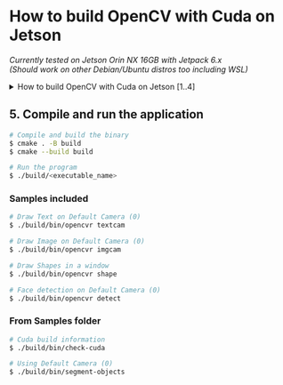 # How to build OpenCV with Cuda on Jetson 
*_Currently tested on Jetson Orin NX 16GB with Jetpack 6.x_*  
_(Should work on other Debian/Ubuntu distros too including WSL)_
<details>

<summary>How to build OpenCV with Cuda on Jetson [1..4]</summary>

## 1. Install dependencies
```bash
sudo apt-get update
sudo apt-get upgrade -y
sudo apt-get install -y build-essential cmake git

# Make sure you have latest cmake

sudo apt-get install -y libgtk2.0-dev pkg-config libavcodec-dev libavformat-dev libswscale-dev
sudo apt-get install -y python3.8-dev python3-numpy libtbb2 libtbb-dev libjpeg-dev libpng-dev libtiff-dev libdc1394-22-dev

# To support GTK2+OpenGL so you can use namedWindow functions 
sudo apt-get install libgtkglext1 libgtkglext1-dev

# No OpenGL support in OpenCV for GTK3+.
Reference: https://github.com/opencv/opencv/issues/21592

# Need to enable either QT or GTK for UI backend. 
# For OpenGL support use GTK2.

# QT + OPENGL support (fails - maybe because QT5 is old)
#sudo apt-get install qtbase5-dev qt5-qmake
#sudo apt-get install libqt5opengl5-dev libgl1-mesa-dev
```

```bash
# Note down `JETSON_CUDA_ARCH_BIN` for CMake command  
$ echo $JETSON_CUDA_ARCH_BIN
```

```bash
# Above command will show one of the following values
8.7 => Jetson AGX Orin, Jetson Orin NX, Jetson Orin Nano 
7.2 => Jetson AGX Xavier, Jetson Xavier NX 
6.2 => Jetson TX2 
5.3 => Jetson Nano 
```

## 2. Setup folder and get source from Github

```bash
# Create build root folder
mkdir ~/opencv_build && cd ~/opencv_build

# Clone OpenCV version 4.x branch 
# At the time of this documentation, its 4.10
git clone -b 4.x https://github.com/opencv/opencv.git
git clone -b 4.x https://github.com/opencv/opencv_contrib.git

# Create folder to compile
mkdir -p ~/opencv_build/opencv/build && cd ~/opencv_build/opencv/build

# Generate cmake files
# Use CUDA_ARCH_BIN version from the above information as per your device
cmake -D CMAKE_BUILD_TYPE=RELEASE \
      -D CMAKE_INSTALL_PREFIX=/usr/local \
      -D OPENCV_EXTRA_MODULES_PATH=~/opencv_build/opencv_contrib/modules \
      -D WITH_CUDA=ON \
      -D CUDA_ARCH_BIN=8.7 \
      -D CUDA_ARCH_PTX="" \
      -D OPENCV_DNN_CUDA=ON \
      -D WITH_CUDNN=ON \
      -D WITH_OPENGL=ON \
      -D OpenGL_GL_PREFERENCE=GLVND \
      -D WITH_GTK=ON \
      -D WITH_GTK_2_X=ON \
      -D WITH_QT=OFF \
      -D WITH_WAYLAND=OFF \
      -D CUDNN_INCLUDE_DIR=/usr/include \
      -D CUDNN_LIBRARY=/usr/lib/aarch64-linux-gnu/libcudnn.so \
      -D OPENCV_ENABLE_NONFREE=ON \
      -D OPENCV_GENERATE_PKGCONFIG=ON \
      -D WITH_NVCUVID=OFF \
      -D WITH_NVCUVENC=OFF \
      -D OPENCV_ENABLE_NONFREE=OFF \
      -D BUILD_opencv_rgbd=OFF \
      -D BUILD_EXAMPLES=OFF ..


# Once the above is completed, review the final output to make sure CUDA is enabled
```

## 3. Compile, Build and Install

```bash
# Compile in parellel using all the processor cores on the device
make -j$(nproc)

# Install system-wide
sudo make install
sudo ldconfig   
```

## 4. Test the OpenCV build using Python
```bash
# Use python command line to dump out buid info
python3 -c "import cv2 ; print(cv2.getBuildInformation())"

# You can also use jtop info page to verify.
```
</details>

## 5. Compile and run the application

```bash
# Compile and build the binary
$ cmake . -B build
$ cmake --build build

# Run the program
$ ./build/<executable_name>
```

### Samples included
```bash
# Draw Text on Default Camera (0)
$ ./build/bin/opencvr textcam

# Draw Image on Default Camera (0)
$ ./build/bin/opencvr imgcam

# Draw Shapes in a window
$ ./build/bin/opencvr shape

# Face detection on Default Camera (0)
$ ./build/bin/opencvr detect
```

### From Samples folder
```bash
# Cuda build information
$ ./build/bin/check-cuda

# Using Default Camera (0)
$ ./build/bin/segment-objects
```